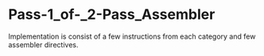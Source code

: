 # Pass-1_of-_2-Pass_Assembler
 Implementation is consist of a few instructions from each category and few assembler directives.
